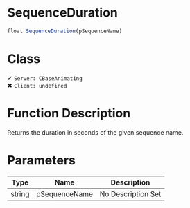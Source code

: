 # SequenceDuration
```js
float SequenceDuration(pSequenceName)
```
# Class
✔ `Server: CBaseAnimating`  
✖ `Client: undefined`  

# Function Description
Returns the duration in seconds of the given sequence name.
# Parameters
Type|Name|Description
--|--|--
string|pSequenceName|No Description Set
